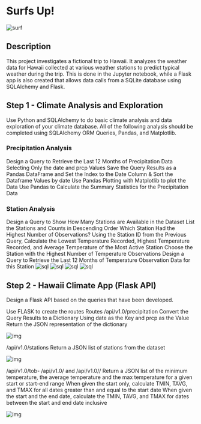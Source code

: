#  Surfs Up!
![surf](surfs-up.png)
## Description
This project investigates a fictional trip to Hawaii. It analyzes the weather data for Hawaii collected at various weather stations to predict typical weather during the trip. This is done in the Jupyter notebook, while a Flask app is also created that allows data calls from a SQLite database using SQLAlchemy and Flask.

## Step 1 - Climate Analysis and Exploration
Use Python and SQLAlchemy to do basic climate analysis and data exploration of your climate database. All of the following analysis should be completed using SQLAlchemy ORM Queries, Pandas, and Matplotlib.

### Precipitation Analysis
  Design a Query to Retrieve the Last 12 Months of Precipitation Data Selecting Only the date and prcp Values
  Save the Query Results as a Pandas DataFrame and Set the Index to the Date Column & Sort the Dataframe Values by date
  Use Pandas Plotting with Matplotlib to plot the Data
  Use Pandas to Calculate the Summary Statistics for the Precipitation Data
### Station Analysis
  Design a Query to Show How Many Stations are Available in the Dataset
  List the Stations and Counts in Descending Order
  Which Station Had the Highest Number of Observations?
  Using the Station ID from the Previous Query, Calculate the Lowest Temperature Recorded, Highest Temperature Recorded, and Average Temperature of the Most Active Station
  Choose the Station with the Highest Number of Temperature Observations
  Design a Query to Retrieve the Last 12 Months of Temperature Observation Data for this Station
![sql](sql1.png)
![sql](sql2.png)
![sql](sql3.png)
![sql](sql4.png)

## Step 2 - Hawaii Climate App (Flask API)
Design a Flask API based on the queries that have been developed.

Use FLASK to create the routes
Routes
/api/v1.0/precipitation
Convert the Query Results to a Dictionary Using date as the Key and prcp as the Value
Return the JSON representation of the dictionary

![img](Precipitation_api.png)

/api/v1.0/stations
Return a JSON list of stations from the dataset

![img](Stations_api.png)

/api/v1.0/tob- /api/v1.0/ and /api/v1.0//
Return a JSON list of the minimum temperature, the average temperature and the max temperature for a given start or start-end range
When given the start only, calculate TMIN, TAVG, and TMAX for all dates greater than and equal to the start date
When given the start and the end date, calculate the TMIN, TAVG, and TMAX for dates between the start and end date inclusive

![img](start_end_day_api.png)
